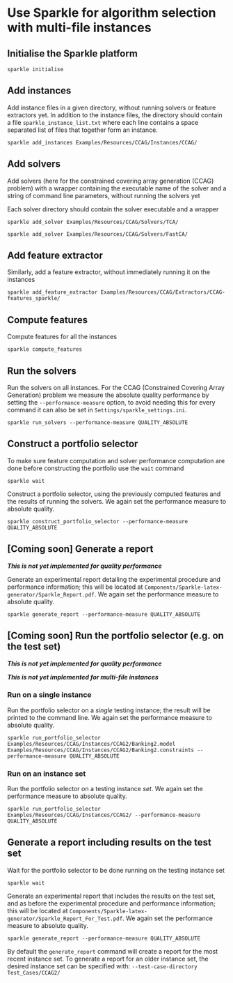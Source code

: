 # Use Sparkle for algorithm selection with multi-file instances

## Initialise the Sparkle platform

`sparkle initialise`

## Add instances

Add instance files in a given directory, without running solvers or feature extractors yet. In addition to the instance files, the directory should contain a file `sparkle_instance_list.txt` where each line contains a space separated list of files that together form an instance.

`sparkle add_instances Examples/Resources/CCAG/Instances/CCAG/`

## Add solvers

Add solvers (here for the constrained covering array generation (CCAG) problem) with a wrapper containing the executable name of the solver and a string of command line parameters, without running the solvers yet

Each solver directory should contain the solver executable and a wrapper

`sparkle add_solver Examples/Resources/CCAG/Solvers/TCA/`

`sparkle add_solver Examples/Resources/CCAG/Solvers/FastCA/`

## Add feature extractor

Similarly, add a feature extractor, without immediately running it on the instances

`sparkle add_feature_extractor Examples/Resources/CCAG/Extractors/CCAG-features_sparkle/`

## Compute features

Compute features for all the instances

`sparkle compute_features`

## Run the solvers

Run the solvers on all instances. For the CCAG (Constrained Covering Array Generation) problem we measure the absolute quality performance by setting the `--performance-measure` option, to avoid needing this for every command it can also be set in `Settings/sparkle_settings.ini`.

`sparkle run_solvers --performance-measure QUALITY_ABSOLUTE`

## Construct a portfolio selector

To make sure feature computation and solver performance computation are done before constructing the portfolio use the `wait` command

`sparkle wait`

Construct a portfolio selector, using the previously computed features and the results of running the solvers. We again set the performance measure to absolute quality.

`sparkle construct_portfolio_selector --performance-measure QUALITY_ABSOLUTE`

## [Coming soon] Generate a report

***This is not yet implemented for quality performance***

Generate an experimental report detailing the experimental procedure and performance information; this will be located at `Components/Sparkle-latex-generator/Sparkle_Report.pdf`. We again set the performance measure to absolute quality.

`sparkle generate_report --performance-measure QUALITY_ABSOLUTE`

## [Coming soon] Run the portfolio selector (e.g. on the test set)

***This is not yet implemented for quality performance***

***This is not yet implemented for multi-file instances***

### Run on a single instance

Run the portfolio selector on a *single* testing instance; the result will be printed to the command line. We again set the performance measure to absolute quality.

`sparkle run_portfolio_selector Examples/Resources/CCAG/Instances/CCAG2/Banking2.model Examples/Resources/CCAG/Instances/CCAG2/Banking2.constraints --performance-measure QUALITY_ABSOLUTE`

### Run on an instance set

Run the portfolio selector on a testing instance *set*. We again set the performance measure to absolute quality.

`sparkle run_portfolio_selector Examples/Resources/CCAG/Instances/CCAG2/ --performance-measure QUALITY_ABSOLUTE`

## Generate a report including results on the test set

Wait for the portfolio selector to be done running on the testing instance set

`sparkle wait`

Generate an experimental report that includes the results on the test set, and as before the experimental procedure and performance information; this will be located at `Components/Sparkle-latex-generator/Sparkle_Report_For_Test.pdf`. We again set the performance measure to absolute quality.

`sparkle generate_report --performance-measure QUALITY_ABSOLUTE`

By default the `generate_report` command will create a report for the most recent instance set. To generate a report for an older instance set, the desired instance set can be specified with: `--test-case-directory Test_Cases/CCAG2/`

